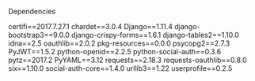 Dependencies 

certifi==2017.7.27.1
chardet==3.0.4
Django==1.11.4
django-bootstrap3==9.0.0
django-crispy-forms==1.6.1
django-tables2==1.10.0
idna==2.5
oauthlib==2.0.2
pkg-resources==0.0.0
psycopg2==2.7.3
PyJWT==1.5.2
python-openid==2.2.5
python-social-auth==0.3.6
pytz==2017.2
PyYAML==3.12
requests==2.18.3
requests-oauthlib==0.8.0
six==1.10.0
social-auth-core==1.4.0
urllib3==1.22
userprofile==0.2.5

